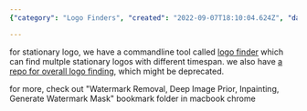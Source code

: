 ```yaml
---
{"category": "Logo Finders", "created": "2022-09-07T18:10:04.624Z", "date": "2022-09-07 18:10:04", "description": "This article discusses two types of logo finders, stationary and moving. The stationary logo finder is a command-line tool, while the overall logo finding repository may be outdated. To find related information, one can refer to a 'Watermark Removal, Deep Image Prior, Inpainting, Generate Watermark Mask' bookmark folder on a MacBook Chrome browser.", "modified": "2022-09-08T02:58:56.047Z", "tags": ["logo finder", "stationary logo finder", "moving logo finder", "command-line tool", "repository", "outdated", "Watermark Removal, Deep Image Prior, Inpainting, Generate Watermark Mask"], "title": "stationary logo finders and moving logo finders"}

---
```


for stationary logo, we have a commandline tool called [logo finder](https://github.com/wernerturing/multi-delogo/blob/master/src/opencv-logo-finder/logo-finder.cpp) which can find multple stationary logos with different timespan. we also have [a repo for overall logo finding](https://github.com/rohitrango/automatic-watermark-detection), which might be deprecated.

for more, check out "Watermark Removal, Deep Image Prior, Inpainting, Generate Watermark Mask" bookmark folder in macbook chrome
